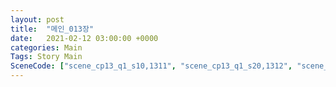 ```yaml
---
layout: post
title:  "메인_013장"
date:   2021-02-12 03:00:00 +0000
categories: Main
Tags: Story Main
SceneCode: ["scene_cp13_q1_s10,1311", "scene_cp13_q1_s20,1312", "scene_cp13_q2_s10,1321", "scene_cp13_q2_s20,1322", "scene_cp13_q3_s10,1331", "scene_cp13_q3_s20,1332", "scene_cp13_q4_s10,1341", "scene_cp13_q4_s20,1342", "scene_cp13_q4_s30,1343"]
---
```

